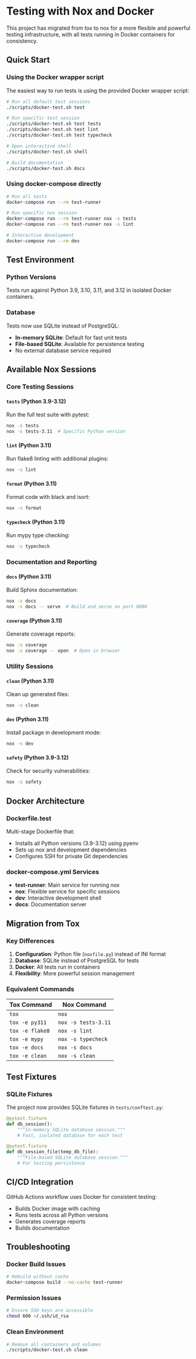 # Testing with Nox and Docker

This project has migrated from tox to nox for a more flexible and powerful testing infrastructure, with all tests running in Docker containers for consistency.

## Quick Start

### Using the Docker wrapper script

The easiest way to run tests is using the provided Docker wrapper script:

```bash
# Run all default test sessions
./scripts/docker-test.sh test

# Run specific test session
./scripts/docker-test.sh test tests
./scripts/docker-test.sh test lint
./scripts/docker-test.sh test typecheck

# Open interactive shell
./scripts/docker-test.sh shell

# Build documentation
./scripts/docker-test.sh docs
```

### Using docker-compose directly

```bash
# Run all tests
docker-compose run --rm test-runner

# Run specific nox session
docker-compose run --rm test-runner nox -s tests
docker-compose run --rm test-runner nox -s lint

# Interactive development
docker-compose run --rm dev
```

## Test Environment

### Python Versions
Tests run against Python 3.9, 3.10, 3.11, and 3.12 in isolated Docker containers.

### Database
Tests now use SQLite instead of PostgreSQL:
- **In-memory SQLite**: Default for fast unit tests
- **File-based SQLite**: Available for persistence testing
- No external database service required

## Available Nox Sessions

### Core Testing Sessions

#### `tests` (Python 3.9-3.12)
Run the full test suite with pytest:
```bash
nox -s tests
nox -s tests-3.11  # Specific Python version
```

#### `lint` (Python 3.11)
Run flake8 linting with additional plugins:
```bash
nox -s lint
```

#### `format` (Python 3.11)
Format code with black and isort:
```bash
nox -s format
```

#### `typecheck` (Python 3.11)
Run mypy type checking:
```bash
nox -s typecheck
```

### Documentation and Reporting

#### `docs` (Python 3.11)
Build Sphinx documentation:
```bash
nox -s docs
nox -s docs -- serve  # Build and serve on port 8000
```

#### `coverage` (Python 3.11)
Generate coverage reports:
```bash
nox -s coverage
nox -s coverage -- open  # Open in browser
```

### Utility Sessions

#### `clean` (Python 3.11)
Clean up generated files:
```bash
nox -s clean
```

#### `dev` (Python 3.11)
Install package in development mode:
```bash
nox -s dev
```

#### `safety` (Python 3.9-3.12)
Check for security vulnerabilities:
```bash
nox -s safety
```

## Docker Architecture

### Dockerfile.test
Multi-stage Dockerfile that:
- Installs all Python versions (3.9-3.12) using pyenv
- Sets up nox and development dependencies
- Configures SSH for private Git dependencies

### docker-compose.yml Services
- **test-runner**: Main service for running nox
- **nox**: Flexible service for specific sessions
- **dev**: Interactive development shell
- **docs**: Documentation server

## Migration from Tox

### Key Differences
1. **Configuration**: Python file (`noxfile.py`) instead of INI format
2. **Database**: SQLite instead of PostgreSQL for tests
3. **Docker**: All tests run in containers
4. **Flexibility**: More powerful session management

### Equivalent Commands
| Tox Command | Nox Command |
|-------------|-------------|
| `tox` | `nox` |
| `tox -e py311` | `nox -s tests-3.11` |
| `tox -e flake8` | `nox -s lint` |
| `tox -e mypy` | `nox -s typecheck` |
| `tox -e docs` | `nox -s docs` |
| `tox -e clean` | `nox -s clean` |

## Test Fixtures

### SQLite Fixtures
The project now provides SQLite fixtures in `tests/conftest.py`:

```python
@pytest.fixture
def db_session():
    """In-memory SQLite database session."""
    # Fast, isolated database for each test

@pytest.fixture
def db_session_file(temp_db_file):
    """File-based SQLite database session."""
    # For testing persistence
```

## CI/CD Integration

GitHub Actions workflow uses Docker for consistent testing:
- Builds Docker image with caching
- Runs tests across all Python versions
- Generates coverage reports
- Builds documentation

## Troubleshooting

### Docker Build Issues
```bash
# Rebuild without cache
docker-compose build --no-cache test-runner
```

### Permission Issues
```bash
# Ensure SSH keys are accessible
chmod 600 ~/.ssh/id_rsa
```

### Clean Environment
```bash
# Remove all containers and volumes
./scripts/docker-test.sh clean
```
